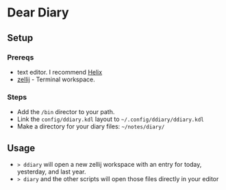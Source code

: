 # Dear Diary

## Setup

### Prereqs

- text editor. I recommend [Helix](https://helix-editor.com)
- [zellij](https://zellij.dev) - Terminal workspace.

### Steps

- Add the `/bin` director to your path.
- Link the `config/ddiary.kdl` layout to `~/.config/ddiary/ddiary.kdl`
- Make a directory for your diary files: `~/notes/diary/`

## Usage

- `> ddiary` will open a new zellij workspace with an entry for today, yesterday, and last year.
- `> diary` and the other scripts will open those files directly in your editor
